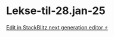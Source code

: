 # Lekse-til-28.jan-25

[Edit in StackBlitz next generation editor ⚡️](https://stackblitz.com/~/github.com/Claudia2305/Lekse-til-28.jan-25)